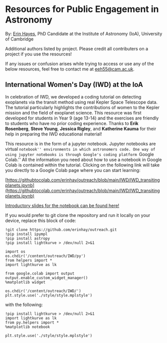 # Resources for Public Engagement in Astronomy

By: [Erin Hayes](https://www.ast.cam.ac.uk/people/Erin.Hayes), PhD Candidate at the Institute of Astronomy (IoA), University of Cambridge

Additional authors listed by project. Please credit all contributers on a project if you use the resources!

If any issues or confusion arises while trying to access or use any of the below resources, feel free to contact me at <eeh55@cam.ac.uk>.

## International Women's Day (IWD) at the IoA
In celebration of IWD, we developed a coding tutorial on detecting exoplanets via the transit method using real Kepler Space Telescope data. The tutorial particularly highlights the contributions of women to the Kepler mission and the field of exoplanet science. This resource was first developed for students in Year 9 (age 13-14) and the exercises are friendly to students who have no prior coding experience. Thanks to **Erik Rosenberg**, **Steve Young**, **Jessica Rigley**, and **Katherine Kauma** for their help in preparing the IWD educational material!

This resource is in the form of a jupyter notebook. Jupyter notebooks are virtual ``notebook'' environments in which astronomers code. One way of using jupyter notebooks is through Google's coding platform ``Google Colab.'' All the information you need about how to use a notebook in Google Colab is contained within the tutorial. Clicking on the following link will take you directly to a Google Colab page where you can start learning:

[https://githubtocolab.com/erinhay/outreach/blob/main/IWD/IWD_transitingplanets.ipynb](https://githubtocolab.com/erinhay/outreach/blob/main/IWD/IWD_transitingplanets.ipynb)

[Introductory slides for the notebook can be found here!](https://docs.google.com/presentation/d/1yp81eEi25TsnwC7Tj5q4aTMXgA4wmSRPiMUphiycehQ/edit?usp=sharing)

If you would prefer to git clone the repository and run it locally on your device, replace this block of code:

```
!git clone https://github.com/erinhay/outreach.git
!pip install ipympl
!pip install astropy
!pip install lightkurve > /dev/null 2>&1 

import os
os.chdir('/content/outreach/IWD/py')
from helpers import *
import lightkurve as lk

from google.colab import output
output.enable_custom_widget_manager()
%matplotlib widget

os.chdir('/content/outreach/IWD/')
plt.style.use('./style/style.mplstyle')
```

with the following:

```
!pip install lightkurve > /dev/null 2>&1 
import lightkurve as lk
from py.helpers import *
%matplotlib notebook

plt.style.use('./style/style.mplstyle')
```

